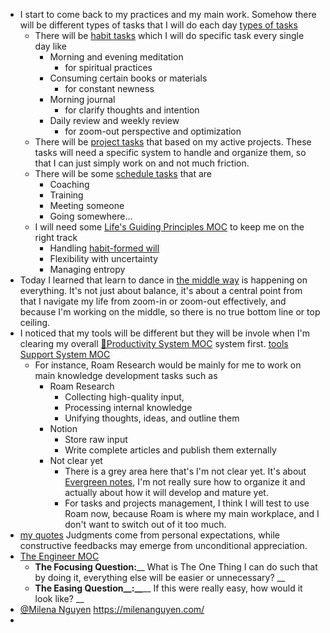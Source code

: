 - I start to come back to my practices and my main work. Somehow there will be different types of tasks that I will do each day [types of tasks](<types of tasks.md>)
    - There will be [habit tasks](<habit tasks.md>) which I will do specific task every single day like
        - Morning and evening meditation 
            - for spiritual practices
        - Consuming certain books or materials
            - for constant newness
        - Morning journal 
            - for clarify thoughts and intention
        - Daily review and weekly review 
            - for zoom-out perspective and optimization
    - There will be [project tasks](<project tasks.md>) that based on my active projects. These tasks will need a specific system to handle and organize them, so that I can just simply work on and not much friction.
    - There will be some [schedule tasks](<schedule tasks.md>) that are
        - Coaching
        - Training
        - Meeting someone
        - Going somewhere...
    - I will need some [Life's Guiding Principles MOC](<Life's Guiding Principles MOC.md>) to keep me on the right track
        - Handling [habit-formed will](<habit-formed will.md>)
        - Flexibility with uncertainty
        - Managing entropy
- Today I learned that learn to dance in [the middle way](<the middle way.md>) is happening on everything. It's not just about balance, it's about a central point from that I navigate my life from zoom-in or zoom-out effectively, and because I'm working on the middle, so there is no true bottom line or top ceiling.
- I noticed that my tools will be different but they will be invole when I'm clearing my overall [🧭Productivity System MOC](<🧭Productivity System MOC.md>) system first. [tools](<tools.md>) [Support System MOC](<Support System MOC.md>)
    - For instance, Roam Research would be mainly for me to work on main knowledge development tasks such as
        - Roam Research
            - Collecting high-quality input, 
            - Processing internal knowledge
            - Unifying thoughts, ideas, and outline them
        - Notion
            - Store raw input
            - Write complete articles and publish them externally
        - Not clear yet
            - There is a grey area here that's I'm not clear yet. It's about [Evergreen notes](<Evergreen notes.md>), I'm not really sure how to organize it and actually about how it will develop and mature yet.
            - For tasks and projects management, I think I will test to use Roam now, because Roam is where my main workplace, and I don't want to switch out of it too much.
- [my quotes](<my quotes.md>) Judgments come from personal expectations, while constructive feedbacks may emerge from unconditional appreciation.
- [The Engineer MOC](<The Engineer MOC.md>)
    - **The Focusing Question:**__ What is The One Thing I can do such that by doing it, everything else will be easier or unnecessary? __ 
    - **The Easing Question__:__**__ If this were really easy, how would it look like? __
- [@Milena Nguyen](<@Milena Nguyen.md>) https://milenanguyen.com/
- 
